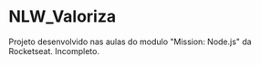 # NLW_Valoriza
Projeto desenvolvido nas aulas do modulo "Mission: Node.js" da Rocketseat. Incompleto.
